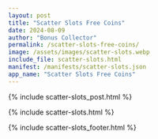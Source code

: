 ```yaml
---
layout: post
title: "Scatter Slots Free Coins"
date: 2024-08-09
author: "Bonus Collector"
permalink: /scatter-slots-free-coins/
image: /assets/images/scatter-slots.webp
include_file: scatter-slots.html
manifest: /manifests/scatter-slots.json
app_name: "Scatter Slots Free Coins"
---
```


{% include scatter-slots_post.html %}

{% include scatter-slots.html %}

{% include scatter-slots_footer.html %}